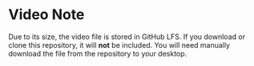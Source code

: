 # Video Note

Due to its size, the video file is stored in GitHub LFS. If you download or clone this repository, it will __not__ be included. You will need manually download the file from the repository to your desktop.

